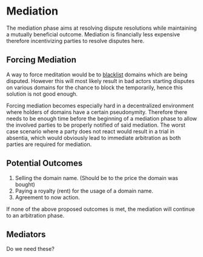 # Mediation

The mediation phase aims at resolving dispute resolutions while maintaining a mutually beneficial outcome. Mediation is 
financially less expensive therefore incentivizing parties to resolve disputes here.

## Forcing Mediation

A way to force meditation would be to [blacklist](https://github.com/ensdomains/blacklist) domains which are being disputed.
However this will most likely result in bad actors starting disputes on various domains for the chance to block the temporarily,
hence this solution is not good enough.

Forcing mediation becomes especially hard in a decentralized environment where holders of domains have a certain pseudonymity.
Therefore there needs to be enough time before the beginning of a mediation phase to allow the involved parties to be properly
notified of said mediation. The worst case scenario where a party does not react would result in a trial in absentia, which
would obviously lead to immediate arbitration as both parties are required for mediation.

## Potential Outcomes

1. Selling the domain name. (Should be to the price the domain was bought)
2. Paying a royalty (rent) for the usage of a domain name.
3. Agreement to now action.

If none of the above proposed outcomes is met, the mediation will continue to an arbitration phase.

## Mediators

Do we need these?